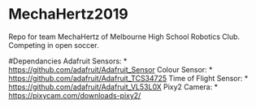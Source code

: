 # MechaHertz2019

Repo for team MechaHertz of Melbourne High School Robotics Club. 
Competing in open soccer.

#Dependancies
    Adafruit Sensors:
    * https://github.com/adafruit/Adafruit_Sensor
    Colour Sensor:
    * https://github.com/adafruit/Adafruit_TCS34725
    Time of Flight Sensor:
    * https://github.com/adafruit/Adafruit_VL53L0X
    Pixy2 Camera:
    * https://pixycam.com/downloads-pixy2/
